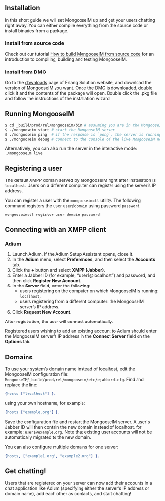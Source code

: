 ## Installation

In this short guide we will set MongooseIM up and get your users chatting right away.
You can either compile everything from the source code or install binaries from a package.

### Install from source code

Check out our tutorial [How to build MongooseIM from source code](How-to-build.md) for an introduction to compiling, building and testing MongooseIM.

### Install from DMG

Go to the [downloads](https://www.erlang-solutions.com/resources/download.html) page of Erlang Solution website, and download the version of MongooseIM you want.
Once the DMG is downloaded, double click it and the contents of the package will open.
Double click the .pkg file and follow the instructions of the installation wizard.


## Running MongooseIM

```bash
$ cd _build/prod/rel/mongooseim/bin # assuming you are in the MongooseIM directory
$ ./mongooseim start # start the MongooseIM server
$ ./mongooseim ping  # if the response is `pong`, the server is running
$ ./mongooseim debug # connect to the console of the live MongooseIM node
```

Alternatively, you can also run the server in the interactive mode: `./mongooseim live`


## Registering a user

The default XMPP domain served by MongooseIM right after installation is `localhost`.
Users on a different computer can register using the server’s IP address.

You can register a user with the `mongooseimctl` utility.
The following command registers the user `user@domain` using password `password`.

```
mongooseimctl register user domain password
```

## Connecting with an XMPP client

### Adium

1. Launch Adium. If the Adium Setup Assistant opens, close it.
2. In the **Adium** menu, select **Preferences**, and then select the **Accounts** tab.
3. Click the **+** button and select **XMPP (Jabber)**.
4. Enter a Jabber ID (for example, “user1@localhost”) and password, and then click **Register New Account**.
5. In the **Server** field, enter the following:
	* users registering on the computer on which MongooseIM is running: `localhost`,
	* users registering from a different computer: the MongooseIM server’s IP address.
6. Click **Request New Account**.

After registration, the user will connect automatically.

Registered users wishing to add an existing account to Adium should enter the MongooseIM server’s IP address in the **Connect Server** field on the **Options** tab.


## Domains

To use your system’s domain name instead of localhost, edit the MongooseIM configuration file: `MongooseIM/_build/prod/rel/mongooseim/etc/ejabberd.cfg`.
Find and replace the line:

```erlang
{hosts ["localhost"] }.
```

using your own hostname, for example:

```erlang
{hosts ["example.org"] }.
```

Save the configuration file and restart the MongooseIM server.
A user's Jabber ID will then contain the new domain instead of localhost, for example: `user1@example.org`.
Note that existing user accounts will not be automatically migrated to the new domain.

You can also configure multiple domains for one server:

```erlang
{hosts, ["example1.org", "example2.org"] }.
```


## Get chatting!

Users that are registered on your server can now add their accounts in a chat application like Adium (specifying either the server’s IP address or domain name), add each other as contacts, and start chatting!
